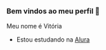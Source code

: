 ### Bem vindos ao meu perfil 🦊

Meu nome é Vitória 

- Estou estudando na [Alura](https://www.alura.com.br)
